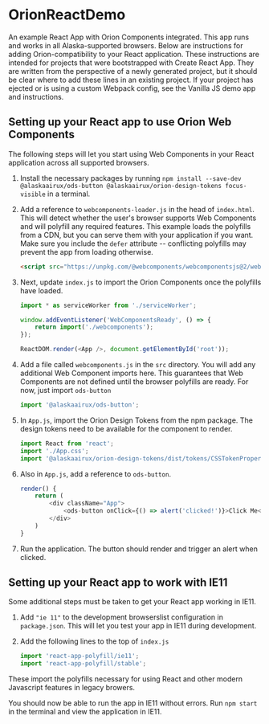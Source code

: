 # OrionReactDemo
An example React App with Orion Components integrated. This app runs and works in all Alaska-supported browsers. Below are instructions for adding Orion-compatibility to your React application. These instructions are intended for projects that were bootstrapped with Create React App. They are written from the perspective of a newly generated project, but it should be clear where to add these lines in an existing project. If your project has ejected or is using a custom Webpack config, see the Vanilla JS demo app and instructions.

## Setting up your React app to use Orion Web Components
The following steps will let you start using Web Components in your React application across all supported browsers.

1. Install the necessary packages by running `npm install --save-dev @alaskaairux/ods-button @alaskaairux/orion-design-tokens focus-visible` in a terminal.

1. Add a reference to `webcomponents-loader.js` in the head of `index.html`. This will detect whether the user's browser supports Web Components and will polyfill any required features. This example loads the polyfills from a CDN, but you can serve them with your application if you want. Make sure you include the `defer` attribute -- conflicting polyfills may prevent the app from loading otherwise.

    ```html
    <script src="https://unpkg.com/@webcomponents/webcomponentsjs@2/webcomponents-loader.js" defer></script>
    ```

1. Next, update `index.js` to import the Orion Components once the polyfills have loaded.

    ```js
    import * as serviceWorker from './serviceWorker';

    window.addEventListener('WebComponentsReady', () => {
        return import('./webcomponents');
    });

    ReactDOM.render(<App />, document.getElementById('root'));
    ```

1. Add a file called `webcomponents.js` in the `src` directory. You will add any additional Web Component imports here. This guarantees that Web Components are not defined until the browser polyfills are ready. For now, just import `ods-button`

    ```js
    import '@alaskaairux/ods-button';
    ```

1. In `App.js`, import the Orion Design Tokens from the npm package. The design tokens need to be available for the component to render.
    ```js
    import React from 'react';
    import './App.css';
    import '@alaskaairux/orion-design-tokens/dist/tokens/CSSTokenProperties.css'; // add this line
    ```

1. Also in `App.js`, add a reference to `ods-button`.
    ```js
    render() {
        return (
            <div className="App">
                <ods-button onClick={() => alert('clicked!')}>Click Me</ods-button>
            </div>
        )
    }
    ```

1. Run the application. The button should render and trigger an alert when clicked.

## Setting up your React app to work with IE11
Some additional steps must be taken to get your React app working in IE11. 

1. Add `"ie 11"` to the development browserslist configuration in `package.json`. This will let you test your app in IE11 during development.

1. Add the following lines to the top of `index.js`
    ```js
    import 'react-app-polyfill/ie11';
    import 'react-app-polyfill/stable';
    ```
These import the polyfills necessary for using React and other modern Javascript features in legacy browers.

You should now be able to run the app in IE11 without errors. Run `npm start` in the terminal and view the application in IE11.